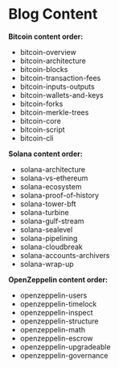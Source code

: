 # Blog Content

**Bitcoin content order:**
- bitcoin-overview
- bitcoin-architecture
- bitcoin-blocks
- bitcoin-transaction-fees
- bitcoin-inputs-outputs
- bitcoin-wallets-and-keys
- bitcoin-forks
- bitcoin-merkle-trees
- bitcoin-core
- bitcoin-script
- bitcoin-cli

**Solana content order:**
- solana-architecture
- solana-vs-ethereum
- solana-ecosystem
- solana-proof-of-history
- solana-tower-bft
- solana-turbine
- solana-gulf-stream
- solana-sealevel
- solana-pipelining
- solana-cloudbreak
- solana-accounts-archivers
- solana-wrap-up

**OpenZeppelin content order:**
- openzeppelin-users
- openzeppelin-timelock
- openzeppelin-inspect
- openzeppelin-structure
- openzeppelin-math
- openzeppelin-escrow
- openzeppelin-upgradeable
- openzeppelin-governance

